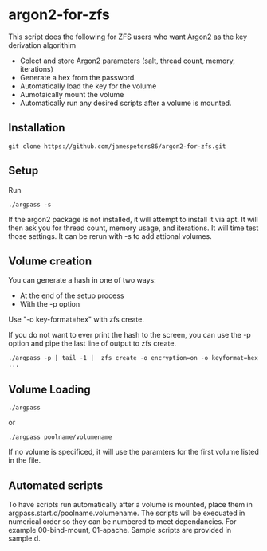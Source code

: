 # argon2-for-zfs
This script does the following for ZFS users who want Argon2 as the key derivation algorithim
- Colect and store Argon2 parameters (salt, thread count, memory, iterations)
- Generate a hex from the password.
- Automatically load the key for the volume
- Aumotaically mount the volume
- Automatically run any desired scripts after a volume is mounted.

## Installation
```
git clone https://github.com/jamespeters86/argon2-for-zfs.git
```

## Setup
Run 
```
./argpass -s
```
If the argon2 package is not installed, it will attempt to install it via apt. It will then ask you for thread count, memory usage, and iterations. It will time test those settings. It can be rerun with -s to add attional volumes. 

## Volume creation
You can generate a hash in one of two ways:
- At the end of the setup process
- With the -p option 

Use "-o key-format=hex" with zfs create.

If you do not want to ever print the hash to the screen, you can use the -p option and pipe the last line of output to zfs create.
```
./argpass -p | tail -1 |  zfs create -o encryption=on -o keyformat=hex ...
```

## Volume Loading
```
./argpass
```
or
```
./argpass poolname/volumename
```
If no volume is specificed, it will use the paramters for the first volume listed in the file.

## Automated scripts
To have scripts run automatically after a volume is mounted, place them in argpass.start.d/poolname.volumename. The scripts will be execuated in numerical order so they can be numbered to meet dependancies. For example 00-bind-mount, 01-apache. Sample scripts are provided in sample.d.
